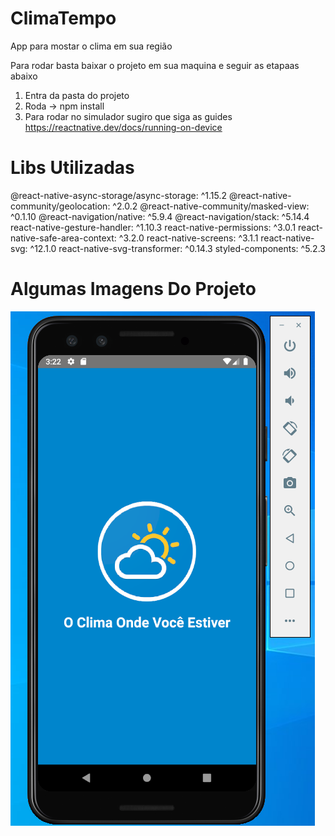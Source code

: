 # ClimaTempo
App para mostar o clima em sua região


Para rodar basta baixar o projeto em sua maquina e seguir as etapaas abaixo

1. Entra da pasta do projeto
2. Roda -> npm install
3. Para rodar no simulador sugiro que siga as guides https://reactnative.dev/docs/running-on-device



# Libs Utilizadas

@react-native-async-storage/async-storage: ^1.15.2
@react-native-community/geolocation: ^2.0.2
@react-native-community/masked-view: ^0.1.10
@react-navigation/native: ^5.9.4
@react-navigation/stack: ^5.14.4
react-native-gesture-handler: ^1.10.3
react-native-permissions: ^3.0.1
react-native-safe-area-context: ^3.2.0
react-native-screens: ^3.1.1
react-native-svg: ^12.1.0
react-native-svg-transformer: ^0.14.3
styled-components: ^5.2.3



# Algumas Imagens Do Projeto

![alt text](https://github.com/RonanCostaTavares/ClimaTempo/blob/main/PrintApp1.png?raw=true)


